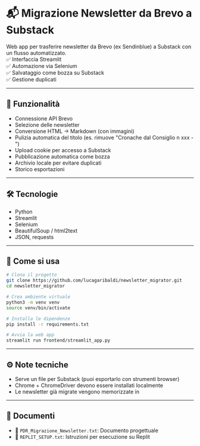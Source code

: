 # 📬 Migrazione Newsletter da Brevo a Substack

Web app per trasferire newsletter da Brevo (ex Sendinblue) a Substack con un flusso automatizzato.  
✅ Interfaccia Streamlit  
✅ Automazione via Selenium  
✅ Salvataggio come bozza su Substack  
✅ Gestione duplicati

---

## 🚀 Funzionalità
- Connessione API Brevo
- Selezione delle newsletter
- Conversione HTML → Markdown (con immagini)
- Pulizia automatica del titolo (es. rimuove "Cronache dal Consiglio n xxx -")
- Upload cookie  per accesso a Substack
- Pubblicazione automatica come bozza
- Archivio locale per evitare duplicati
- Storico esportazioni

---

## 🛠️ Tecnologie
- Python
- Streamlit
- Selenium
- BeautifulSoup / html2text
- JSON, requests

---

## 🧪 Come si usa

```bash
# Clona il progetto
git clone https://github.com/lucagaribaldi/newsletter_migrator.git
cd newsletter_migrator

# Crea ambiente virtuale
python3 -m venv venv
source venv/bin/activate

# Installa le dipendenze
pip install -r requirements.txt

# Avvia la web app
streamlit run frontend/streamlit_app.py
```

---

## ⚙️ Note tecniche
- Serve un file  per Substack (puoi esportarlo con strumenti browser)
- Chrome + ChromeDriver devono essere installati localmente
- Le newsletter già migrate vengono memorizzate in 

---

## 📄 Documenti
- 📄 `PDR_Migrazione_Newsletter.txt`: Documento progettuale
- 📄 `REPLIT_SETUP.txt`: Istruzioni per esecuzione su Replit

